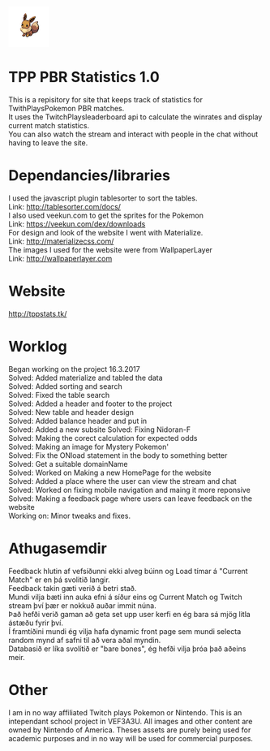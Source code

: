 ![TPP_PBR](_install/133.png)

# TPP PBR Statistics 1.0

This is a repisitory for site that keeps track of statistics for TwithPlaysPokemon PBR matches. <br />
It uses the TwitchPlaysleaderboard api to calculate the winrates and display current match statistics. <br />
You can also watch the stream and interact with people in the chat without having to leave the site. <br />

# Dependancies/libraries
I used the javascript plugin tablesorter to sort the tables.  <br />
Link: http://tablesorter.com/docs/  <br />
I also used veekun.com to get the sprites for the Pokemon  <br />
Link: https://veekun.com/dex/downloads  <br />
For design and look of the website I went with Materialize.  <br />
Link: http://materializecss.com/ <br />
The images I used for the website were from WallpaperLayer <br />
Link: http://wallpaperlayer.com <br />

# Website
http://tppstats.tk/
# Worklog
Began working on the project 16.3.2017  <br />
Solved: Added materialize and tabled the data  <br />
Solved: Added sorting and search  <br />
Solved: Fixed the table search  <br />
Solved: Added a header and footer to the project  <br />
Solved: New table and header design  <br />
Solved: Added balance header and put in   <br />
Solved: Added a new subsite
Solved: Fixing Nidoran-F  <br />
Solved: Making the corect calculation for expected odds   <br />
Solved: Making an image for Mystery Pokemon'  <br />
Solved: Fix the ONload statement in the body to something better  <br />
Solved: Get a suitable domainName <br />
Solved: Worked on Making a new HomePage for the website <br />
Solved: Added a place where the user can view the stream and chat <br />
Solved: Worked on fixing mobile navigation and maing it more reponsive <br />
Solved: Making a feedback page where users can leave feedback on the website <br />
Working on: Minor tweaks and fixes.
# Athugasemdir
Feedback hlutin af vefsíðunni ekki alveg búinn og Load tímar á "Current Match" er en þá svolitið langir. <br />
Feedback takin gæti verið á betri stað. <br />
Mundi vilja bæti inn auka efni á síður eins og Current Match og Twitch stream því þær er nokkuð auðar immit núna. <br />
Það hefði verið gaman að geta set upp user kerfi en ég bara sá mjög litla ástæðu fyrir því. <br />
Í framtíðini mundi ég vilja hafa dynamic front page sem mundi selecta random mynd af safni til að vera aðal myndin. <br />
Databasið er líka svolítið er "bare bones", ég hefði vilja þróa það aðeins meir. <br />


# Other
I am in no way affiliated Twitch plays Pokemon or Nintendo. This is an intependant school project in VEF3A3U.
All images and other content are owned by Nintendo of America. Theses assets are purely being used for academic purposes and in no way will be used for commercial purposes. 
